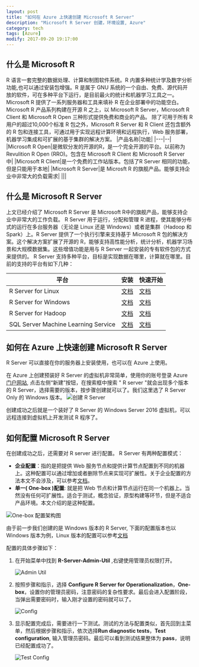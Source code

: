 ```yaml
---
layout: post
title: "如何在 Azure 上快速创建 Microsoft R Server"
description: "Microsoft R Server 创建，环境设置, Azure"
category: tech
tags: [Azure]
modify: 2017-09-20 19:17:00
---
```


## 什么是 Microsoft R
R 语言一套完整的数据处理、计算和制图软件系统。R 内置多种统计学及数字分析功能,也可以通过安装包增强。R 是属于 GNU 系统的一个自由、免费、源代码开放的软件，可在多种平台下运行，是目前最火的统计和机器学习工具之一。
Microsoft R 提供了一系列服务器和工具来填补 R 在企业部署中的功能空白。Microsoft R 产品系列构建在开源 R 之上，以 Microsoft R Server，Microsoft R Client 和 Microsoft R Open 三种形式提供免费和商业的产品。 除了可用于所有 R 用户的超过10,000个标准 R 包之外，Microsoft R Server 和 R Client 还包含额外的 R 包和连接工具，可通过用于实现远程计算环境和远程执行，Web 服务部署，机器学习集成和可扩展的基于集群的解决方案。
|产品名称|功能|
|---|--|
|Microsoft R Open|是微软分发的开源的R，是一个完全开源的平台。以前称为 Revulition R Open (RRO)。包含在 Microsoft R Client 和 Microsoft R Server 中|
|Microsoft R Client|是一个免费的工作站版本。包括了R Server 相同的功能，但是只能用于本地|
|Microsoft R Server|是 Microsft R 的旗舰产品。能够支持企业中非常大的负载需求|
|||


## 什么是 Microsoft R Server
上文已经介绍了 Microsoft R Server 是 Microsoft R中的旗舰产品，能够支持企业中非常大的工作负载。 R Server 用于运行，分配和管理 R 进程，使其能够分布式的运行在多台服务器（无论是 Linux 还是 Windows）或者是集群（Hadoop 和 Spark）上。R Server 提供了一个执行引擎来支持基于 Microsoft R 包的解决方案。这个解决方案扩展了开源的 R，能够支持高性能分析，统计分析，机器学习场景和大规模数据集。这些增值功能是用与 R Server 一起安装的专有软件包的方式来提供的。
R Server 支持多种平台，目标是实现数据在哪里，计算就在哪里。目前的支持的平台有如下几种：

|平台|安装|快速开始|
|---|--|--|
|R Server for Linux| [文档](https://msdn.microsoft.com/en-us/microsoft-r/rserver-install-linux-server) | [文档](https://msdn.microsoft.com/en-us/microsoft-r/scaler-getting-started-data-import-exploration) |
|R Server for Windows| [文档](https://msdn.microsoft.com/en-us/microsoft-r/rserver-install-windows) | [文档](https://msdn.microsoft.com/en-us/microsoft-r/scaler-getting-started-data-import-exploration) |
|R Server for Hadoop| [文档](https://msdn.microsoft.com/en-us/microsoft-r/rserver-install-hadoop) | [文档](https://msdn.microsoft.com/en-us/microsoft-r/scaler-hadoop-getting-started) |
|SQL Server Machine Learning Service| [文档](https://msdn.microsoft.com/library/mt696069.aspx) | [文档](https://msdn.microsoft.com/library/mt604885.aspx) |


## 如何在 Azure 上快速创建 Microsoft R Server
R Server 可以直接在你的服务器上安装使用，也可以在 Azure 上使用。

在 Azure 上创建预装好 R Server 的虚拟机非常简单，使用你的账号登录 Azure [门户网站](https://portal.azure.cn), 点击左侧“新建”按钮，在搜索框中搜索 " R server "就会出现多个版本的 R Server，选择需要的版本，按步骤创建就可以了。我们这里选了 R Server Only 的 Windows 版本。
![创建 R Server](/assets/20170920/CreateRServer.png "创建 R Server" )

创建成功之后就是一个装好了 R Server 的 Windows Server 2016 虚拟机，可以远程连接到虚拟机上开发测试 R 程序了。

## 如何配置 Microsoft R Server
在创建成功之后，还需要对 R server 进行配置。
R Server 有两种配置模式：
- **企业配置**：指的是把提供 Web 服务节点和提供计算节点配置到不同的机器上。这种配置可以通过增加或者删除节点来实现可扩展性。关于企业配置的方法本文不会涉及，可以参考[文档](https://docs.microsoft.com/en-us/r-server/install/operationalize-r-server-enterprise-config)。
- **单一( One-box )配置**: 就是把 Web 节点和计算节点运行在同一个机器上。当然没有任何可扩展性。适合于测试，概念验证，原型构建等环节，但是不适合产品环境。本文介绍的是这种配置。

![One-box 配置架构图](/assets/20170920/setup-onebox.png "One-box 配置架构图" )

由于前一步我们创建的是 Windows 版本的 R Server, 下面的配置版本也以 Windows 版本为例，Linux 版本的配置可以参考[文档](https://docs.microsoft.com/en-us/r-server/install/operationalize-r-server-one-box-config)

配置的具体步骤如下：
1. 在开始菜单中找到 **R-Server-Admin-Util** ,右键使用管理员权限打开。

    ![Admin Util](/assets/20170920/admintool.png "Admin Util" )
2. 按照步骤和指示，选择 **Configure R Server for Operationalization**，**One-box**，设置你的管理员密码，注意密码的复杂性要求。最后会进入配置阶段，当弹出需要密码时，输入刚才设置的密码就可以了。

   ![Config](/assets/20170920/config.png "Config" )

3. 显示配置完成后，需要进行一下测试。测试的方法与配置类似，首先回到主菜单，然后根据步骤和指示，依次选择**Run diagnostic tests**，**Test configuration**, 输入管理员密码。最后可以看到测试结果整体为 **pass**，说明已经配置成功了。
 
   ![Test Config](/assets/20170920/testConfig.png "Test Config" )


